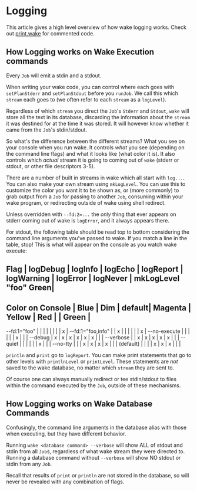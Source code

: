 # Logging

This article gives a high level overview of how wake logging works.
Check out [print.wake](https://github.com/sifive/wake/blob/master/share/wake/lib/core/print.wake)
for commented code.

## How Logging works on Wake Execution commands

Every `Job` will emit a stdin and a stdout.

When writing your wake code, you can control where each goes with `setPlanStderr` and `setPlanStdout` before you `runJob`.
We call this which `stream` each goes to (we often refer to each `stream` as a `logLevel`).

Regardless of which `stream` you direct the `Job`'s `Stderr` and `Stdout`,
`wake` will store all the text in its database,
discarding the information about the `stream` it was destined for at the time it was stored.
It will however know whether it came from the `Job`'s stdin/stdout.

So what's the difference between the different streams?
What you see on your console when you run wake.
It controls *what* you see (depending on the command line flags) and what it looks like (what color it is).
It also controls which *actual* stream it is going to coming out of `wake`
(stderr or stdout, or other file descriptors 3-5).

There are a number of built in streams in wake which all start with `log...`.
You can also make your own stream using `mkLogLevel`.
You can use this to customize the color you want it to be shown as,
or (more commonly) to grab output from a `Job` for passing to another `Job`,
consuming within your wake program, or redirecting outside of wake using shell redirect.

Unless overridden with `--fd:2=...` the *only* thing that ever appears on stderr coming out of wake is `logError`,
and it always appears there.

For stdout, the following table should be read top to bottom considering the command line arguments you've passed to wake.
If you match a line in the table, stop!
This is what will appear on the console as you watch wake execute:

Flag               | logDebug | logInfo | logEcho | logReport | logWarning | logError | logNever | mkLogLevel "foo" Green|
--------------------------------------------------------------------------------------------------------------------------
Color on Console   |  Blue    |  Dim    |  default| Magenta   |  Yellow    |   Red    |          |   Green        |          
--------------------------------------------------------------------------------------------------------------------
--fd:1="foo"       |          |         |         |           |            |          |          |         x       |
--fd:1="foo,info"  |          |    x    |         |           |            |          |          |         x       |
--no-execute       |          |         |         |           |            |    x     |          |                 |
--debug            |      x   |    x    |    x    |     x     |      x     |    x     |          |                 |
--verbose          |          |    x    |    x    |     x     |      x     |    x     |          |                 |
--quiet            |          |         |         |           |            |    x     |          |                 |
--no-tty           |          |         |    x    |     x     |      x     |    x     |          |                 |
(default)          |          |         |         |     x     |      x     |    x     |          |                 |

`println` and `print` go to `logReport`. You can make print statements that go to other levels with `printlnLevel` or `printLevel`.
These statements are *not* saved to the wake database, no matter which `stream` they are sent to.

Of course one can always manually redirect or tee stdin/stdout to files within the command executed by the `Job`, outside
of these mechanisms.

## How Logging works on Wake Database Commands

Confusingly, the command line arguments in the database alias with those when executing, but they have different behavior.

Running `wake <database command> --verbose` will show ALL of stdout and stdin from all `Job`s, regardless of what wake
stream they were directed to. Running a database command without `--verbose` will show NO stdout or stdin from any `Job`.

Recall that results of `print` or `println` are not stored in the database, so will never be revealed with any combination
of flags.
